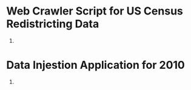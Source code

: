 # Web Crawler Script for US Census Redistricting Data 
1. 


# Data Injestion Application for 2010
1. 